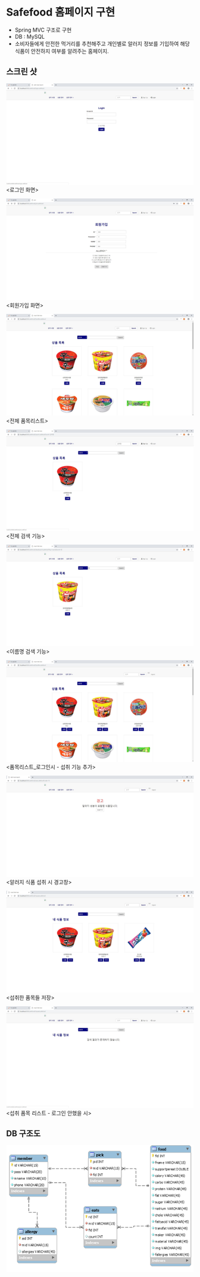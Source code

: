 # Safefood 홈페이지 구현
- Spring MVC 구조로 구현
- DB : MySQL
- 소비자들에게 안전한 먹거리를 추천해주고 개인별로 알러지 정보를 기입하여 해당 식품이 안전하지 여부를 알려주는 홈페이지.

## 스크린 샷

![로그인](./img/로그인.jpg)
<로그인 화면>

![회원가입](./img/회원가입.jpg)
<회원가입 화면>

![품목리스트](./img/품목리스트.jpg)
<전체 품목리스트>

![전체검색](./img/전체검색.jpg)
<전체 검색 기능>

![이름명검색](./img/이름명검색.jpg)
<이름명 검색 기능>

![품목리스트_로그인시](./img/품목리스트_로그인시.jpg)
<품목리스트_로그인시 - 섭취 기능 추가>

![알러지식품섭취시경고창](./img/알러지식품섭취시경고창.jpg)
<알러지 식품 섭취 시 경고창>

![섭취품목](./img/섭취품목.jpg)
<섭취한 품목들 저장>

![섭취정보_로그인안했을시](./img/섭취정보_로그인안했을시.jpg)
<섭취 품목 리스트 - 로그인 안했을 시>


## DB 구조도
![DB](./img/db.png)